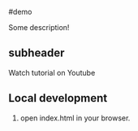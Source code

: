 #demo

Some description!

## subheader

Watch tutorial on Youtube

## Local development

1. open index.html in your browser.